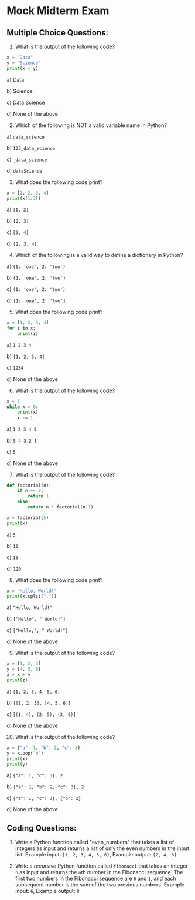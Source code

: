 # Mock Midterm Exam

## Multiple Choice Questions:

1. What is the output of the following code?

```python
x = "Data"
y = "Science"
print(x + y)
```

a) Data

b) Science

c) Data Science

d) None of the above

2. Which of the following is NOT a valid variable name in Python?

a) `data_science`

b) `123_data_science`

c) `_data_science`

d) `dataScience`

3. What does the following code print?

```python
x = [1, 2, 3, 4]
print(x[1:3])
```

a) `[1, 2]`

b) `[2, 3]`

c) `[3, 4]`

d) `[2, 3, 4]`

4. Which of the following is a valid way to define a dictionary in Python?

a) `{1: 'one', 2: 'two'}`

b) `{1, 'one', 2, 'two'}`

c) `(1: 'one', 2: 'two')`

d) `[1: 'one', 2: 'two']`


5. What does the following code print?

```python
x = [1, 2, 3, 4]
for i in x:
    print(i)
```

a) `1 2 3 4`

b) `[1, 2, 3, 4]`

c) `1234`

d) None of the above

6. What is the output of the following code?

```python
x = 5
while x > 0:
    print(x)
    x -= 1
```

a) `1 2 3 4 5`

b) `5 4 3 2 1`

c) `5`

d) None of the above

7. What is the output of the following code?

```python
def factorial(n):
    if n == 0:
        return 1
    else:
        return n * factorial(n-1)

x = factorial(5)
print(x)
```

a) `5`

b) `10`

c) `15`

d) `120`


8. What does the following code print?

```python
x = "Hello, World!"
print(x.split(","))
```

a) `"Hello, World!"`

b) `["Hello", " World!"]`

c) `["Hello,", " World!"]`

d) None of the above

9. What is the output of the following code?

```python
x = [1, 2, 3]
y = [4, 5, 6]
z = x + y
print(z)
```

a) `[1, 2, 3, 4, 5, 6]`

b) `[[1, 2, 3], [4, 5, 6]]`

c) `[(1, 4), (2, 5), (3, 6)]`

d) None of the above

10. What is the output of the following code?

```python
x = {"a": 1, "b": 2, "c": 3}
y = x.pop("b")
print(x)
print(y)
```

a) `{"a": 1, "c": 3}, 2`

b) `{"a": 1, "b": 2, "c": 3}, 2`

c) `{"a": 1, "c": 3}, {"b": 2}`

d) None of the above

## Coding Questions:

1. Write a Python function called "even_numbers" that takes a list of integers as input and returns a list of only the even numbers in the input list. Example input: `[1, 2, 3, 4, 5, 6]`, Example output: `[2, 4, 6]`

2. Write a *recursive* Python function called `fibonacci` that takes an integer `n` as input and returns the `n`th number in the Fibonacci sequence. The first two numbers in the Fibonacci sequence are `0` and `1`, and each subsequent number is the sum of the two previous numbers. Example input: `6`, Example output: `8`
